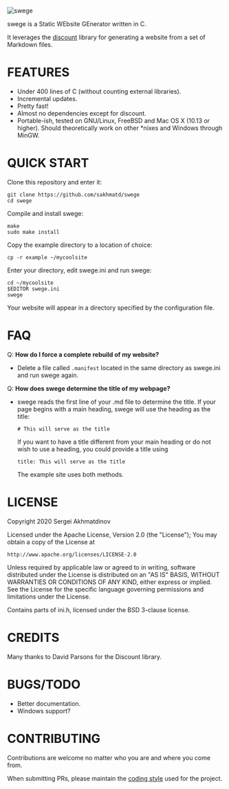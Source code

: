 ![swege](https://sakhmatd.ru/assets/img/swege_banner.png)

swege is a Static WEbsite GEnerator written in C.

It leverages the [discount](http://www.pell.portland.or.us/~orc/Code/discount/)
library for generating a website from a set of Markdown files.

# FEATURES
* Under 400 lines of C (without counting external libraries).
* Incremental updates.
* Pretty fast!
* Almost no dependencies except for discount.
* Portable-ish, tested on GNU/Linux, FreeBSD and Mac OS X (10.13 or higher).
  Should theoretically work on other *nixes and Windows through MinGW.

# QUICK START
Clone this repository and enter it:

```
git clone https://github.com/sakhmatd/swege
cd swege
```

Compile and install swege:

```
make
sudo make install
```

Copy the example directory to a location of choice:

`cp -r example ~/mycoolsite`

Enter your directory, edit swege.ini and run swege:

```
cd ~/mycoolsite
$EDITOR swege.ini
swege
```

Your website will appear in a directory specified by the
configuration file.

# FAQ

Q: **How do I force a complete rebuild of my website?**

* Delete a file called `.manifest` located in the same directory as swege.ini
  and run swege again.

Q: **How does swege determine the title of my webpage?**

*  swege reads the first line of your .md file to determine the title.
   If your page begins with a main heading, swege will use the heading
   as the title:
   
   `# This will serve as the title`

   If you want to have a title different from your main heading or
   do not wish to use a heading, you could provide a title using

   `title: This will serve as the title`

   The example site uses both methods. 

# LICENSE
Copyright 2020 Sergei Akhmatdinov

Licensed under the Apache License, Version 2.0 (the "License");
You may obtain a copy of the License at

    http://www.apache.org/licenses/LICENSE-2.0

Unless required by applicable law or agreed to in writing, software
distributed under the License is distributed on an "AS IS" BASIS,
WITHOUT WARRANTIES OR CONDITIONS OF ANY KIND, either express or implied.
See the License for the specific language governing permissions and
limitations under the License.

Contains parts of ini.h, licensed under the BSD 3-clause license.

# CREDITS
Many thanks to David Parsons for the Discount library.

# BUGS/TODO
* Better documentation.
* Windows support?

# CONTRIBUTING
Contributions are welcome no matter who you are and where you come from.

When submitting PRs, please maintain the [coding style](https://suckless.org/coding_style/)
used for the project.
